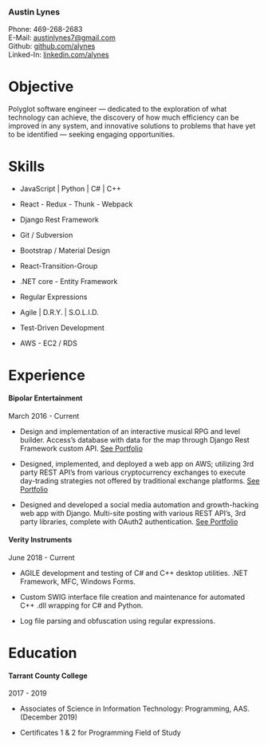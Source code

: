 
### Austin Lynes
Phone: 469-268-2683 <br/>
E-Mail: austinlynes7@gmail.com <br/>
Github: [github.com/alynes](https://github.com/alynes) <br/>
Linked-In: [linkedin.com/alynes](https://linkedin.com/in/alynes)

# Objective
Polyglot software engineer — dedicated to the exploration of what technology can achieve, 
the discovery of how much efficiency can be improved in any system, and 
innovative solutions to problems that have yet to be identified — seeking engaging opportunities.

# Skills

- JavaScript | Python | C# | C++

- React - Redux - Thunk - Webpack

- Django Rest Framework

- Git / Subversion

- Bootstrap / Material Design 

- React-Transition-Group

- .NET core - Entity Framework

- Regular Expressions

- Agile | D.R.Y. | S.O.L.I.D.

- Test-Driven Development

- AWS - EC2 / RDS

# Experience

#### Bipolar Entertainment
March 2016 - Current

- Design and implementation of an interactive musical RPG and level builder. 
Access’s database with data for the map through Django Rest Framework custom API.
[See Portfolio](/#/portfolio/bp-chronicles)

- Designed, implemented, and deployed a web app on AWS; utilizing 3rd party REST API’s from 
various cryptocurrency exchanges to execute day-trading strategies not offered by traditional exchange platforms.
[See Portfolio](/#/portfolio/trade-boy)

- Designed and developed a social media automation and growth-hacking web app with Django. 
Multi-site posting with various REST API’s, 3rd party libraries, complete with OAuth2 authentication.
[See Portfolio](/#/portfolio/social-automator)

#### Verity Instruments
June 2018 - Current

- AGILE development and testing of C# and C++ desktop utilities. .NET Framework, MFC, Windows Forms.

- Custom SWIG interface file creation and maintenance for automated C++ .dll wrapping for C# and Python.

- Log file parsing and obfuscation using regular expressions.

# Education

#### Tarrant County College
2017 - 2019

- Associates of Science in Information Technology: Programming, AAS. (December 2019)

- Certificates 1 & 2 for Programming Field of Study
